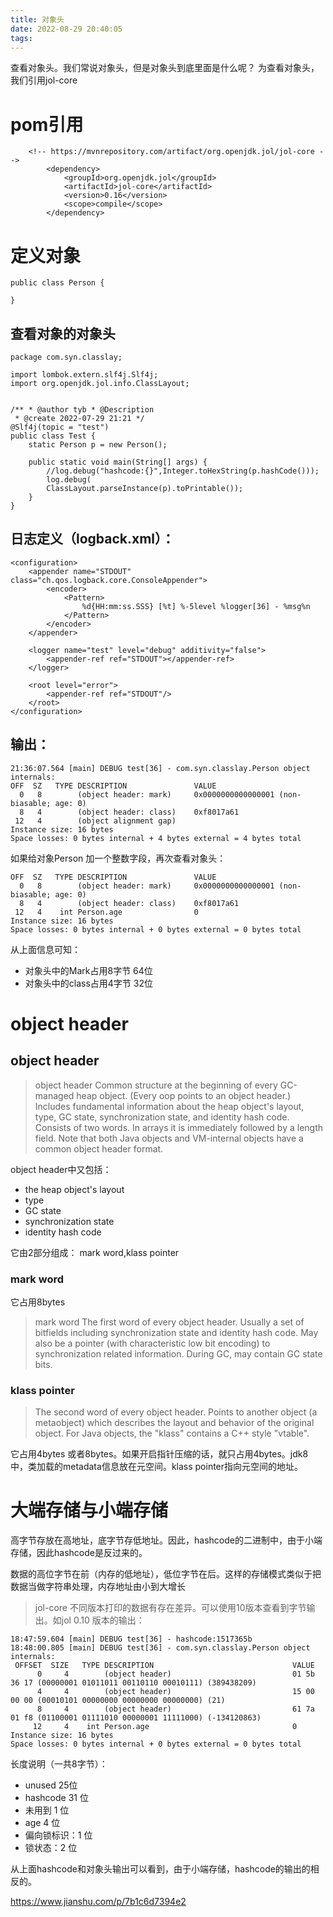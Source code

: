```yaml
---
title: 对象头
date: 2022-08-29 20:40:05
tags:
---
```


查看对象头。我们常说对象头，但是对象头到底里面是什么呢？ 为查看对象头，我们引用jol-core

# [](#pom引用)pom引用

```
    <!-- https://mvnrepository.com/artifact/org.openjdk.jol/jol-core -->
        <dependency>
            <groupId>org.openjdk.jol</groupId>
            <artifactId>jol-core</artifactId>
            <version>0.16</version>
            <scope>compile</scope>
        </dependency>
```

# [](#定义对象)定义对象

```
public class Person {

}
```

## [](#查看对象的对象头)查看对象的对象头

```
package com.syn.classlay;

import lombok.extern.slf4j.Slf4j;
import org.openjdk.jol.info.ClassLayout;


/** * @author tyb * @Description
 * @create 2022-07-29 21:21 */
@Slf4j(topic = "test")
public class Test {
    static Person p = new Person();

    public static void main(String[] args) {
        //log.debug("hashcode:{}",Integer.toHexString(p.hashCode()));
        log.debug(
        ClassLayout.parseInstance(p).toPrintable());
    }
}
```

## [](#日志定义logbackxml)日志定义（logback.xml）：

```
<configuration>
    <appender name="STDOUT" class="ch.qos.logback.core.ConsoleAppender">
        <encoder>
            <Pattern>
                %d{HH:mm:ss.SSS} [%t] %-5level %logger[36] - %msg%n
            </Pattern>
        </encoder>
    </appender>

    <logger name="test" level="debug" additivity="false">
        <appender-ref ref="STDOUT"></appender-ref>
    </logger>

    <root level="error">
        <appender-ref ref="STDOUT"/>
    </root>
</configuration>
```

## [](#输出)输出：

```
21:36:07.564 [main] DEBUG test[36] - com.syn.classlay.Person object internals:
OFF  SZ   TYPE DESCRIPTION               VALUE
  0   8        (object header: mark)     0x0000000000000001 (non-biasable; age: 0)
  8   4        (object header: class)    0xf8017a61
 12   4        (object alignment gap)    
Instance size: 16 bytes
Space losses: 0 bytes internal + 4 bytes external = 4 bytes total
```

如果给对象Person 加一个整数字段，再次查看对象头：

```
OFF  SZ   TYPE DESCRIPTION               VALUE
  0   8        (object header: mark)     0x0000000000000001 (non-biasable; age: 0)
  8   4        (object header: class)    0xf8017a61
 12   4    int Person.age                0
Instance size: 16 bytes
Space losses: 0 bytes internal + 0 bytes external = 0 bytes total
```

从上面信息可知：

- 对象头中的Mark占用8字节 64位
- 对象头中的class占用4字节 32位

# [](#object-header)object header

## [](#object-header-2)object header

> object header Common structure at the beginning of every GC-managed heap object. (Every oop points to an object header.) Includes fundamental information about the heap object's layout, type, GC state, synchronization state, and identity hash code. Consists of two words. In arrays it is immediately followed by a length field. Note that both Java objects and VM-internal objects have a common object header format.

object header中又包括：

- the heap object's layout
- type
- GC state
- synchronization state
- identity hash code

它由2部分组成： mark word,klass pointer

### [](#mark-word)mark word

它占用8bytes

> mark word The first word of every object header. Usually a set of bitfields including synchronization state and identity hash code. May also be a pointer (with characteristic low bit encoding) to synchronization related information. During GC, may contain GC state bits.

### [](#klass-pointer)klass pointer

> The second word of every object header. Points to another object (a metaobject) which describes the layout and behavior of the original object. For Java objects, the "klass" contains a C++ style "vtable".

它占用4bytes 或者8bytes。如果开启指针压缩的话，就只占用4bytes。jdk8中，类加载的metadata信息放在元空间。klass pointer指向元空间的地址。

# [](#大端存储与小端存储)大端存储与小端存储

高字节存放在高地址，底字节存低地址。因此，hashcode的二进制中，由于小端存储，因此hashcode是反过来的。

数据的高位字节在前（内存的低地址），低位字节在后。这样的存储模式类似于把数据当做字符串处理，内存地址由小到大增长

> jol-core 不同版本打印的数据有存在差异。可以使用10版本查看到字节输出。如jol 0.10 版本的输出：

```
18:47:59.604 [main] DEBUG test[36] - hashcode:1517365b
18:48:00.805 [main] DEBUG test[36] - com.syn.classlay.Person object internals:
 OFFSET  SIZE   TYPE DESCRIPTION                               VALUE
      0     4        (object header)                           01 5b 36 17 (00000001 01011011 00110110 00010111) (389438209)
      4     4        (object header)                           15 00 00 00 (00010101 00000000 00000000 00000000) (21)
      8     4        (object header)                           61 7a 01 f8 (01100001 01111010 00000001 11111000) (-134120863)
     12     4    int Person.age                                0
Instance size: 16 bytes
Space losses: 0 bytes internal + 0 bytes external = 0 bytes total
```

长度说明（一共8字节）：

- unused 25位
- hashcode 31 位
- 未用到 1 位
- age 4 位
- 偏向锁标识：1 位
- 锁状态：2 位

从上面hashcode和对象头输出可以看到，由于小端存储，hashcode的输出的相反的。

https://www.jianshu.com/p/7b1c6d7394e2
